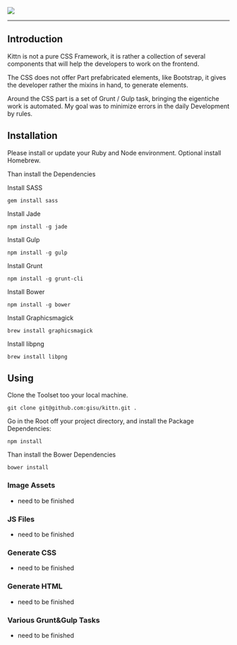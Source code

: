 ![](https://cloud.githubusercontent.com/assets/442468/3564677/85e7f014-0a93-11e4-93b7-95137d7cf008.png)

----

## Introduction

Kittn is not a pure CSS Framework, it is rather a collection of several components that will help the developers to work on the frontend.

The CSS does not offer Part prefabricated elements, like Bootstrap, it gives the developer rather the mixins in hand, to generate elements.

Around the CSS part is a set of Grunt / Gulp task, bringing the eigentiche work is automated. My goal was to minimize errors in the daily Development by rules.

## Installation

Please install or update your Ruby and Node environment. Optional install Homebrew.

Than install the Dependencies

Install SASS
```shell
gem install sass
```

Install Jade
```shell
npm install -g jade
```

Install Gulp
```shell
npm install -g gulp
```

Install Grunt
```shell
npm install -g grunt-cli
```

Install Bower
```shell
npm install -g bower
```

Install Graphicsmagick
```shell
brew install graphicsmagick
```

Install libpng
```shell
brew install libpng
```

## Using
Clone the Toolset too your local machine.
```shell
git clone git@github.com:gisu/kittn.git .
```

Go in the Root off your project directory, and install the Package Dependencies:

```shell
npm install
```

Than install the Bower Dependencies
```shell
bower install
```

### Image Assets
- need to be finished

### JS Files
- need to be finished

### Generate CSS
- need to be finished

### Generate HTML
- need to be finished

### Various Grunt&Gulp Tasks
- need to be finished
